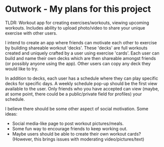 # Outwork - My plans for this project

TLDR: Workout app for creating exercises/workouts, viewing upcoming workouts. Includes ability to upload photo/video to share your unique exercise with other users.

I intend to create an app where friends can motivate each other to exercise by building shareable workout 'decks'. These 'decks' are full workouts created and uniquely crafted by a user using exercise 'cards'. Each user can build and name their own decks which are then shareable amongst friends (or possibly anyone using the app). Other users can copy any deck they would like to try. 

In addition to decks, each user has a schedule where they can play specific decks for specific days. A weekly schedule pop-up should be the first view available to the user. Only friends who you have accepted can view (maybe, at some point, there could be a public/private field for profiles) your schedule. 

I believe there should be some other aspect of social motivation. Some ideas:

- Social media-like page to post workout pictures/meals.
- Some fun way to encourage friends to keep working out.
- Maybe users should be able to create their own workout cards? (However, this brings issues with moderating video/pictures/text)

